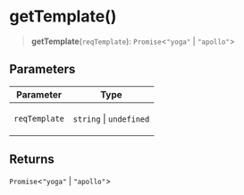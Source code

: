 # getTemplate()

> **getTemplate**(`reqTemplate`): `Promise`\<`"yoga"` \| `"apollo"`\>

## Parameters

<table>
<thead>
<tr>
<th>Parameter</th>
<th>Type</th>
</tr>
</thead>
<tbody>
<tr>
<td>

`reqTemplate`

</td>
<td>

`string` \| `undefined`

</td>
</tr>
</tbody>
</table>

## Returns

`Promise`\<`"yoga"` \| `"apollo"`\>
